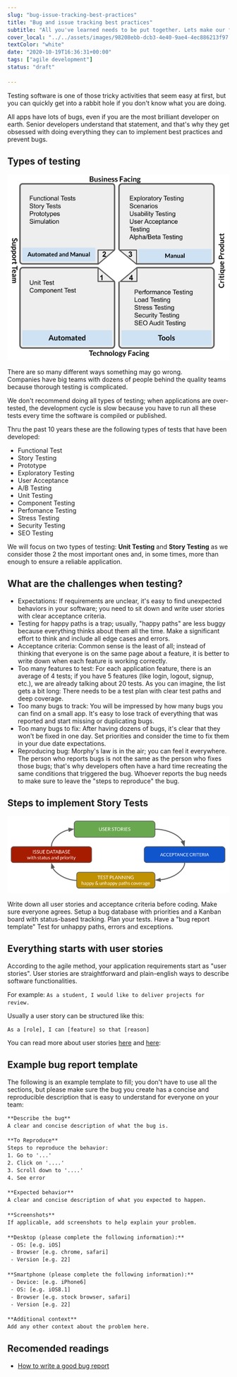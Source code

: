 ```yaml
---
slug: "bug-issue-tracking-best-practices"
title: "Bug and issue tracking best practices"
subtitle: "All you've learned needs to be put together. Lets make our first entire professional application using the Agile Development method!"
cover_local: "../../assets/images/98208ebb-dcb3-4e40-9ae4-4ec886213f97.jpeg"
textColor: "white"
date: "2020-10-19T16:36:31+00:00"
tags: ["agile development"]
status: "draft"

---
```


Testing software is one of those tricky activities that seem easy at first, but you can quickly get into a rabbit hole if you don't know what you are doing.

All apps have lots of bugs, even if you are the most brilliant developer on earth. Senior developers understand that statement, and that's why they get obsessed with doing everything they can to implement best practices and prevent bugs.

## Types of testing

![Types of Testing](../../assets/images/types-of-testing.png)

There are so many different ways something may go wrong.  
Companies have big teams with dozens of people behind the quality teams because thorough testing is complicated. 

We don't recommend doing all types of testing; when applications are over-tested, the development cycle is slow because you have to run all these tests every time the software is compiled or published.

Thru the past 10 years these are the following types of tests that have been developed:

- Functional Test
- Story Testing
- Prototype
- Exploratory Testing
- User Acceptance
- A/B Testing
- Unit Testing
- Component Testing
- Perfomance Testing
- Stress Testing
- Security Testing
- SEO Testing

We will focus on two types of testing: **Unit Testing** and **Story Testing** as we consider those 2 the most important ones and, in some times, more than enough to ensure a reliable application.

## What are the challenges when testing?

- Expectations: If requirements are unclear, it's easy to find unexpected behaviors in your software; you need to sit down and write user stories with clear acceptance criteria.
- Testing for happy paths is a trap; usually, "happy paths" are less buggy because everything thinks about them all the time. Make a significant effort to think and include all edge cases and errors.
- Acceptance criteria: Common sense is the least of all; instead of thinking that everyone is on the same page about a feature, it is better to write down when each feature is working correctly.
- Too many features to test: For each application feature, there is an average of 4 tests; if you have 5 features (like login, logout, signup, etc.), we are already talking about 20 tests. As you can imagine, the list gets a bit long: There needs to be a test plan with clear test paths and deep coverage.
- Too many bugs to track: You will be impressed by how many bugs you can find on a small app. It's easy to lose track of everything that was reported and start missing or duplicating bugs.
- Too many bugs to fix: After having dozens of bugs, it's clear that they won't be fixed in one day. Set priorities and consider the time to fix them in your due date expectations.
- Reproducing bug: Morphy's law is in the air; you can feel it everywhere. The person who reports bugs is not the same as the person who fixes those bugs; that's why developers often have a hard time recreating the same conditions that triggered the bug. Whoever reports the bug needs to make sure to leave the "steps to reproduce" the bug.

## Steps to implement Story Tests

![Quality Assurance Lifecycle](../../assets/images/quality-assurance-cycle.png)

Write down all user stories and acceptance criteria before coding.
Make sure everyone agrees.
Setup a bug database with priorities and a Kanban board with status-based tracking.
Plan your tests.
Have a "bug report template"
Test for unhappy paths, errors and exceptions.

## Everything starts with user stories

According to the agile method, your application requirements start as "user stories". User stories are straightforward and plain-english ways to describe software functionalities.

For example: `As a student, I would like to deliver projects for review.`

Usually a user story can be structured like this:

```
As a [role], I can [feature] so that [reason]
```

You can read more about user stories [here](https://content.breatheco.de/en/lesson/user-stories-examples) and [here](https://www.softwaretestinghelp.com/user-story-acceptance-criteria/):

## Example bug report template

The following is an example template to fill; you don't have to use all the sections, but please make sure the bug you create has a concise and reproducible description that is easy to understand for everyone on your team:

```txt
**Describe the bug**
A clear and concise description of what the bug is.

**To Reproduce**
Steps to reproduce the behavior:
1. Go to '...'
2. Click on '....'
3. Scroll down to '....'
4. See error

**Expected behavior**
A clear and concise description of what you expected to happen.

**Screenshots**
If applicable, add screenshots to help explain your problem.

**Desktop (please complete the following information):**
 - OS: [e.g. iOS]
 - Browser [e.g. chrome, safari]
 - Version [e.g. 22]

**Smartphone (please complete the following information):**
 - Device: [e.g. iPhone6]
 - OS: [e.g. iOS8.1]
 - Browser [e.g. stock browser, safari]
 - Version [e.g. 22]

**Additional context**
Add any other context about the problem here.
```

## Recomended readings

- [How to write a good bug report](https://www.softwaretestinghelp.com/how-to-write-good-bug-report/)
